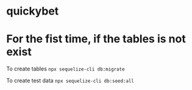 # quickybet

# For the fist time, if the tables is not exist 

To create tables
```npx sequelize-cli db:migrate```

To create test data
```npx sequelize-cli db:seed:all```
